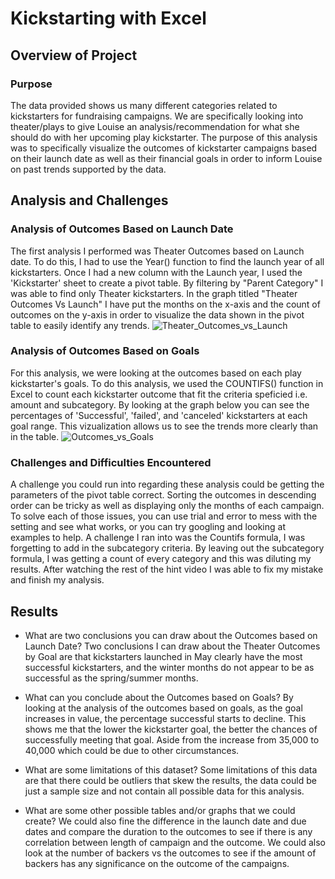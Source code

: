 # Kickstarting with Excel

## Overview of Project

### Purpose
The data provided shows us many different categories related to kickstarters for fundraising campaigns. We are specifically looking into theater/plays to give Louise an analysis/recommendation for what she should do with her upcoming play kickstarter. The purpose of this analysis was to specifically visualize the outcomes of kickstarter campaigns based on their launch date as well as their financial goals in order to inform Louise on past trends supported by the data. 

## Analysis and Challenges
### Analysis of Outcomes Based on Launch Date
The first analysis I performed was Theater Outcomes based on Launch date. To do this, I had to use the Year() function to find the launch year of all kickstarters. Once I had a new column with the Launch year, I used the 'Kickstarter' sheet to create a pivot table. By filtering by "Parent Category" I was able to find only Theater kickstarters. In the graph titled "Theater Outcomes Vs Launch" I have put the months on the x-axis and the count of outcomes on the y-axis in order to visualize the data shown in the pivot table to easily identify any trends. 
![Theater_Outcomes_vs_Launch](https://user-images.githubusercontent.com/90940985/145268556-3edf56ba-1074-4a18-b7a1-a3d38ad0b82d.png)

### Analysis of Outcomes Based on Goals
For this analysis, we were looking at the outcomes based on each play kickstarter's goals. To do this analysis, we used the COUNTIFS() function in Excel to count each kickstarter outcome that fit the criteria speficied i.e. amount and subcategory. By looking at the graph below you can see the percentages of 'Successful', 'failed', and 'canceled' kickstarters at each goal range. This vizualization allows us to see the trends more clearly than in the table.
![Outcomes_vs_Goals](https://user-images.githubusercontent.com/90940985/145268631-b195474b-2ae0-4cb3-9886-3ffe23e3a991.png)

### Challenges and Difficulties Encountered
A challenge you could run into regarding these analysis could be getting the parameters of the pivot table correct. Sorting the outcomes in descending order can be tricky as well as displaying only the months of each campaign. To solve each of those issues, you can use trial and error to mess with the setting and see what works, or you can try googling and looking at examples to help. A challenge I ran into was the Countifs formula, I was forgetting to add in the subcategory criteria. By leaving out the subcategory formula, I was getting a count of every category and this was diluting my results. After watching the rest of the hint video I was able to fix my mistake and finish my analysis.

## Results

- What are two conclusions you can draw about the Outcomes based on Launch Date?
Two conclusions I can draw about the Theater Outcomes by Goal are that kickstarters launched in May clearly have the most successful kickstarters, and the winter months do not appear to be as successful as the spring/summer months.
- What can you conclude about the Outcomes based on Goals?
By looking at the analysis of the outcomes based on goals, as the goal increases in value, the percentage successful starts to decline. This shows me that the lower the kickstarter goal, the better the chances of successfully meeting that goal. Aside from the increase from 35,000 to 40,000 which could be due to other circumstances.

- What are some limitations of this dataset?
Some limitations of this data are that there could be outliers that skew the results, the data could be just a sample size and not contain all possible data for this analysis.

- What are some other possible tables and/or graphs that we could create?
We could also fine the difference in the launch date and due dates and compare the duration to the outcomes to see if there is any correlation between length of campaign and the outcome. We could also look at the number of backers vs the outcomes to see if the amount of backers has any significance on the outcome of the campaigns.